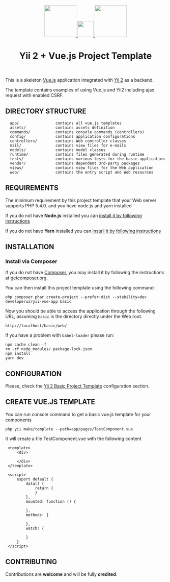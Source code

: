 <p align="center">
    <a href="https://github.com/yiisoft" target="_blank">
        <img src="https://avatars0.githubusercontent.com/u/993323" height="100px">
        <img src="https://png.icons8.com/metro/1600/plus-math.png" height="50px">
        <img src="https://vuejs.org/images/logo.png" height="100px">
    </a>
    <h1 align="center">Yii 2 + Vue.js Project Template</h1>
    <br>
</p>

This is a skeleton [Vue.js](https://vuejs.org/) application integrated with [Yii 2](http://www.yiiframework.com/) as a backend.

The template contains examples of using Vue.js and Yii2 including ajax request with enabled CSRF.

DIRECTORY STRUCTURE
-------------------

      app/                contains all vue.js templates
      assets/             contains assets definition
      commands/           contains console commands (controllers)
      config/             contains application configurations
      controllers/        contains Web controller classes
      mail/               contains view files for e-mails
      models/             contains model classes
      runtime/            contains files generated during runtime
      tests/              contains various tests for the basic application
      vendor/             contains dependent 3rd-party packages
      views/              contains view files for the Web application
      web/                contains the entry script and Web resources



REQUIREMENTS
------------

The minimum requirement by this project template that your Web server supports PHP 5.4.0. and you have node.js and yarn installed

If you do not have **Node.js** installed you can [install it by following instructions](https://nodejs.org/en/download/)

If you do not have **Yarn** installed you can [install it by following instructions](https://yarnpkg.com/lang/en/docs/install/)

INSTALLATION
------------

### Install via Composer

If you do not have [Composer](http://getcomposer.org/), you may install it by following the instructions
at [getcomposer.org](http://getcomposer.org/doc/00-intro.md#installation-nix).

You can then install this project template using the following command:

~~~
php composer.phar create-project --prefer-dist --stability=dev developeruz/yii-vue-app basic
~~~

Now you should be able to access the application through the following URL, assuming `basic` is the directory
directly under the Web root.

~~~
http://localhost/basic/web/
~~~
If you have a problem with `babel-loader` please run:
~~~
npm cache clean -f
rm -rf node_modules/ package-lock.json
npm install
yarn dev
~~~

CONFIGURATION
-------------

Please, check the [Yii 2 Basic Project Template](https://github.com/yiisoft/yii2-app-basic#configuration) configuration section. 

CREATE VUE.JS TEMPLATE
----------------------

You can run console command to get a basic vue.js template for your components
~~~
php yii make/template --path=app/pages/TestComponent.vue
~~~

It will create a file TestComponent.vue with the following content 
```
 <template>
     <div>
 
     </div>
 </template>
 
 <script>
     export default {
         data() {
             return {
             }
         },
         mounted: function () {
 
         },
         methods: {
 
         },
         watch: {
 
         }
     }
 </script>
``` 


CONTRIBUTING
-----------------------

Contributions are **welcome** and will be fully **credited**.
